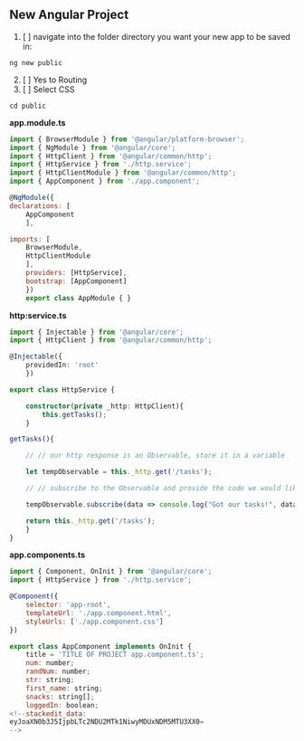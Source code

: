 ##  New Angular Project 

 1. [ ] navigate into the folder directory you want your new app to be saved in:
``` terminal 
ng new public
```

 2. [ ] Yes to Routing
 3. [ ] Select CSS
```terminal
cd public
```
**app.module.ts**
```javascript
import { BrowserModule } from '@angular/platform-browser';
import { NgModule } from '@angular/core';
import { HttpClient } from '@angular/common/http';
import { HttpService } from './http.service';
import { HttpClientModule } from '@angular/common/http';
import { AppComponent } from './app.component';

@NgModule({
declarations: [
	AppComponent
	],

imports: [
	BrowserModule,
	HttpClientModule
	],
	providers: [HttpService],
	bootstrap: [AppComponent]
	})
	export class AppModule { }
```
**http:service.ts**
```typescript
import { Injectable } from '@angular/core';
import { HttpClient } from '@angular/common/http';

@Injectable({
	providedIn: 'root'
	})

export class HttpService {

	constructor(private _http: HttpClient){
		this.getTasks();
	}

getTasks(){

	// // our http response is an Observable, store it in a variable

	let tempObservable = this._http.get('/tasks');

	// // subscribe to the Observable and provide the code we would like to do with our data from the response

	tempObservable.subscribe(data => console.log("Got our tasks!", data));

	return this._http.get('/tasks');
	}
}
```
**app.components.ts**
```javascript
import { Component, OnInit } from '@angular/core';
import { HttpService } from './http.service';

@Component({
	selector: 'app-root',
	templateUrl: './app.component.html',
	styleUrls: ['./app.component.css']
})

export class AppComponent implements OnInit {
	title = 'TITLE OF PROJECT app.component.ts';
	num: number;
	randNum: number;
	str: string;
	first_name: string;
	snacks: string[];
	loggedIn: boolean;
<!--stackedit_data:
eyJoaXN0b3J5IjpbLTc2NDU2MTk1NiwyMDUxNDM5MTU3XX0=
-->